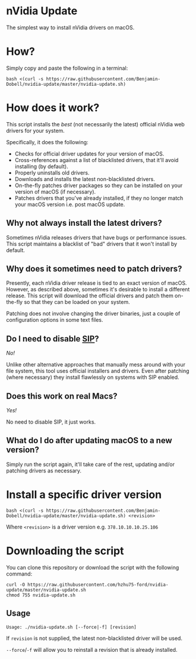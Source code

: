 # nVidia Update

The simplest way to install nVidia drivers on macOS.

# How?

Simply copy and paste the following in a terminal:

```
bash <(curl -s https://raw.githubusercontent.com/Benjamin-Dobell/nvidia-update/master/nvidia-update.sh)
```

# How does it work?

This script installs the _best_ (not necessarily the latest) official nVidia web drivers for your system.

Specifically, it does the following:

 * Checks for official driver updates for your version of macOS.
 * Cross-references against a list of blacklisted drivers, that it'll avoid installing (by default).
 * Properly uninstalls old drivers.
 * Downloads and installs the latest non-blacklisted drivers.
 * On-the-fly patches driver packages so they can be installed on your version of macOS (if necessary).
 * Patches drivers that you've already installed, if they no longer match your macOS version i.e. post macOS update.

## Why not always install the latest drivers?

Sometimes nVidia releases drivers that have bugs or performance issues. This script maintains a blacklist of "bad" drivers that it won't install by default.

## Why does it sometimes need to patch drivers?

Presently, each nVidia driver release is tied to an exact version of macOS. However, as described above, sometimes it's desirable to install a different release. This script will download the official drivers and patch them on-the-fly so that they can be loaded on your system.

Patching does not involve changing the driver binaries, just a couple of configuration options in some text files.

## Do I need to disable [SIP](https://support.apple.com/en-au/HT204899)?

_No!_

Unlike other alternative approaches that manually mess around with your file system, this tool uses official installers and drivers. Even after patching (where necessary) they install flawlessly on systems with SIP enabled.

## Does this work on real Macs?

_Yes!_

No need to disable SIP, it just works.

## What do I do after updating macOS to a new version?

Simply run the script again, it'll take care of the rest, updating and/or patching drivers as necessary.

# Install a specific driver version

```
bash <(curl -s https://raw.githubusercontent.com/Benjamin-Dobell/nvidia-update/master/nvidia-update.sh) <revision>
```

Where `<revision>` is a driver version e.g. `378.10.10.10.25.106`

# Downloading the script

You can clone this repository or download the script with the following command:

```
curl -O https://raw.githubusercontent.com/hzhu75-ford/nvidia-update/master/nvidia-update.sh
chmod 755 nvidia-update.sh
```

## Usage

```
Usage: ./nvidia-update.sh [--force|-f] [revision]
```

If `revision` is not supplied, the latest non-blacklisted driver will be used.

`--force`/`-f` will allow you to reinstall a revision that is already installed.

